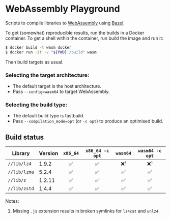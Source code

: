 # WebAssembly Playground

Scripts to compile libraries to [WebAssembly] using [Bazel].

To get (somewhat) reproducible results, run the builds in a Docker container.
To get a shell within the container, run build the image and run it:

```sh
$ docker build -t wasm docker
$ docker run -it -v "${PWD}:/build" wasm
```

Then build targets as usual.

### Selecting the target architecture:

- The default target is the host architecture.
- Pass `--config=wasm64` to target WebAssembly.

### Selecting the build type:
- The default build type is fastbuild.
- Pass `--compilation_mode=opt` (or `-c opt`) to produce an optimised build.

## Build status

| Library      | Version | `x86_64` | `x86_64 -c opt` | `wasm64` | `wasm64 -c opt` |
|--------------|---------|:--------:|:---------------:|:--------:|:---------------:|
| `//lib/lz4`  | 1.9.2   | ✅       | ✅              | ❌¹      | ❌¹             |
| `//lib/lzma` | 5.2.4   | ✅       | ✅              | ✅       | ✅              |
| `//lib/z`    | 1.2.11  | ✅       | ✅              | ✅       | ✅              |
| `//lib/zstd` | 1.4.4   | ✅       | ✅              | ✅       | ✅              |

Notes:

1. Missing `.js` extension results in broken symlinks for `lz4cat` and `unlz4`.

[Bazel]: https://bazel.build
[WebAssembly]: https://webassembly.org
